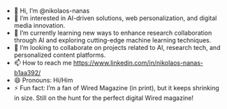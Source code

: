 - 👋 Hi, I’m @nikolaos-nanas
- 👀 I’m interested in AI-driven solutions, web personalization, and digital media innovation.
- 🌱 I’m currently learning new ways to enhance research collaboration through AI and exploring cutting-edge machine learning techniques.
- 💞️ I’m looking to collaborate on projects related to AI, research tech, and personalized content platforms.
- 📫 How to reach me https://www.linkedin.com/in/nikolaos-nanas-b1aa392/
- 😄 Pronouns: Hi/Him
- ⚡ Fun fact: I’m a fan of Wired Magazine (in print), but it keeps shrinking in size. Still on the hunt for the perfect digital Wired magazine!

<!---
nikolaos-nanas/nikolaos-nanas is a ✨ special ✨ repository because its `README.md` (this file) appears on your GitHub profile.
You can click the Preview link to take a look at your changes.
--->
